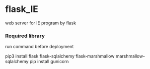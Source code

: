 # flask_IE
web server for IE program by flask

### Required library
run command before deployment

pip3 install flask flask-sqlalchemy flask-marshmallow marshmallow-sqlalchemy
pip install gunicorn
